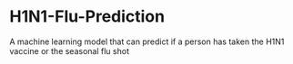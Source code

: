 # H1N1-Flu-Prediction
A machine learning model that can predict if a person has taken the H1N1 vaccine or the seasonal flu shot
